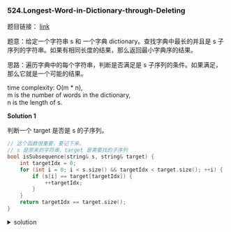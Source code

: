 ### 524.Longest-Word-in-Dictionary-through-Deleting

题目链接： [link](https://leetcode.com/problems/longest-word-in-dictionary-through-deleting/)

题意：给定一个字符串 s 和 一个字典 dictionary。查找字典中最长的并且是 s 子序列的字符串。如果有相同长度的结果，那么返回最小字典序的结果。

思路：遍历字典中的每个字符串，判断是否满足是 s 子序列的条件。如果满足，那么它就是一个可能的结果。

time complexity: O(m * n),   
m is the number of words in the dictionary,  
n is the length of s.  

**Solution 1**

判断一个 target 是否是 s 的子序列。

```C++
// 这个函数很重要，要记下来。
// s 是原来的字符串，target 是需要找的子序列
bool isSubsequence(string& s, string& target) {
    int targetIdx = 0;
    for (int i = 0; i < s.size() && targetIdx < target.size(); ++i) {
        if (s[i] == target[targetIdx]) {
            ++targetIdx;
        }
    }
    return targetIdx == target.size();
}
```


<details>
<summary>solution</summary>

```C++
// time complexity: O(m * n)
// m is the number of words in the dictionary
// n is the length of s
class Solution {
public:
    string findLongestWord(string s, vector<string>& dictionary) {
        string result = "";
        for (auto target : dictionary) {
            if (isSubsequence(s, target)) {
                // printf("target = %s\n", target.c_str());
                if (result.size() < target.size()) {
                    result = target;
                } else if (result.size() == target.size()) {
                    result = result > target ? target : result;
                }
            }
        }
        return result;
    }
    // 这个函数很重要，要记下来。
    bool isSubsequence(string& s, string& target) {
        int targetIdx = 0;
        for (int i = 0; i < s.size() && targetIdx < target.size(); ++i) {
            if (s[i] == target[targetIdx]) {
                ++targetIdx;
            }
        }
        return targetIdx == target.size();
    }
};
```

</details>